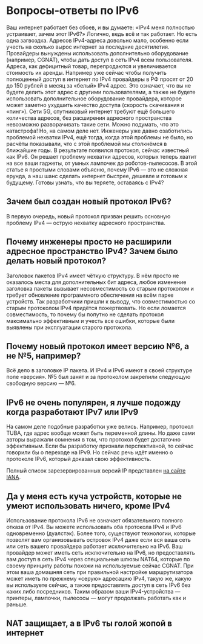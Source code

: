 # Вопросы-ответы по IPv6

Ваш интернет работает без сбоев, и вы думаете: «IPv4 меня полностью устраивает, зачем этот IPv6?» Логично, ведь всё и так работает. Но есть одна загвоздка. Адресов IPv4-адреса довольно мало, особенно если учесть на сколько вырос интернет за последние десятилетия. Провайдеры вынуждены использовать дополнительно оборудование (например, CGNAT), чтобы дать доступ в сеть IPv4 всем пользователя. Адреса, как дефицитный товар, перепродаются и увеличивается стоимость их аренды. Например уже сейчас чтобы получить полноценный доступ в интернет по IPv4 провайдеры в РФ просят от 20 до 150 рублей в месяц за «белый» IPv4 адрес. Это означает, что вы не будете делить этот адрес с другими пользователями, а также не будете использовать дополнительное оборудование провайдера, которое может заметно ухудшить качество доступа (скорость скачивания и «пинг»). Сети 5G, спутниковый интернет требуют ещё большего количества адресов, без расширения адресного пространства невозможно разворачивать такие сети. Можно подумать, что это катастрофа! Но, на самом деле нет. Инженеры уже давно озаботились проблемой нехватки IPv4, ещё тогда, когда этой проблемы не было, но расчёты показывали, что с этой проблемой мы столкнёмся в ближайшие годы. В результате появился протокол, сейчас известный как IPv6. Он решает проблему нехватки адресов, которых теперь хватит на все ваши гаджеты, от умных лампочек до роботов-пылесосов. В этой статье я простыми словами объясню, почему IPv6 — это не сложная ерунда, а наш шанс сделать интернет быстрее, дешевле и готовым к будущему. Готовы узнать, что вы теряете, оставаясь с IPv4?

## Зачем был создан новый протокол IPv6?

В первую очередь, новый протокол призван решить основную проблему IPv4 — острую нехватку адресного пространства.

## Почему инженеры просто не расширили адресное пространство IPv4? Зачем было делать новый протокол?

Заголовок пакетов IPv4 имеет чёткую структуру. В нём просто не оказалось места для дополнительных бит адреса, любое изменение заголовка пакеты вызывает несовместимость со старым протоколом и требует обновление программного обеспечения на всём парке устройств. Так разработчики пришли к выводу, что совместимостью со старым протоколом IPv4 придётся пожертвовать. Но если ломается совместимость, то почему бы попутно не сделать протокол максимально эффективным и учесть все ошибки, которые были выявлены при эксплуатации старого протокола.

## Почему новый протокол имеет версию №6, а не №5, например?

Всё дело в заголовке IP пакета. И IPv4 и IPv6 имеют в своей структуре поле «версия». №5 был занят и за протоколом закрепили следующую свободную версию — №6.

## IPv6 не очень популярен, я лучше подожду когда разработают IPv7 или IPv9

На самом деле подобные разработки уже велись. Например, протокол TUBA, где адрес вообще может быть переменной длины. Но даже сами авторы выражали сомнения в том, что протокол будет достаточно эффективным. Если бы разработку признали перспективной, то сейчас говорили бы о переходе на IPv9. Но сейчас речь идёт именно о протоколе IPv6, который доказал свою эффективность.

Полный список зарезервированных версий IP представлен [на сайте IANA](https://www.iana.org/assignments/version-numbers/version-numbers.xhtml).

## Да у меня есть куча устройств, которые не умеют использовать ничего, кроме IPv4

Использование протокола IPv6 не означает обязательного полного отказа от IPv4. Вы можете использовать оба протокола IPv4 и IPv6 одновременно (дуалстэк). Более того, существуют технологии, которые позволят вам организовывать островок IPv4 даже если вся ваша сеть или сеть вашего провайдера работает исключительно на IPv6. Ваш провайдер может иметь сеть исключительно на IPv6, но предоставлять вам доступ в сеть IPv4 через специальные шлюзы NAT64, которые по своему принципу работы похожи на используемые сейчас CGNAT. При этом ваша домашняя сеть при правильной настройке маршрутизатора может иметь по прежнему «серую» адресацию IPv4, такую же, какую вы используете сейчас, а также предоставлять доступ в сеть IPv6 без каких либо посредников. Таким образом ваши IPv4-устройства — принтеры, лампочки, пылесосы —  могут продолжать работать как и раньше.

## NAT защищает, а в IPv6 ты голой жопой в интернет
